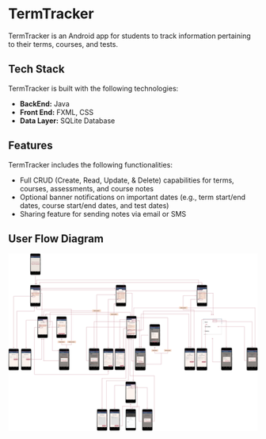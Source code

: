 # TermTracker

TermTracker is an Android app for students to track information pertaining to their terms, courses, and tests.


## Tech Stack

TermTracker is built with the following technologies:
- **BackEnd:** Java
- **Front End:** FXML, CSS
- **Data Layer:** SQLite Database


## Features

TermTracker includes the following functionalities: 
- Full CRUD (Create, Read, Update, & Delete) capabilities for terms, courses, assessments, and course notes
- Optional banner notifications on important dates (e.g., term start/end dates, course start/end dates, and test dates)
- Sharing feature for sending notes via email or SMS

## User Flow Diagram

<img src = /userFlowDiagram.jpg/>
